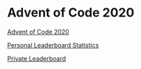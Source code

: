 # Advent of Code 2020

[Advent of Code 2020](https://adventofcode.com/2020)

[Personal Leaderboard Statistics](https://adventofcode.com/2020/leaderboard/self)

[Private Leaderboard](https://adventofcode.com/2020/leaderboard/private/view/118738)

